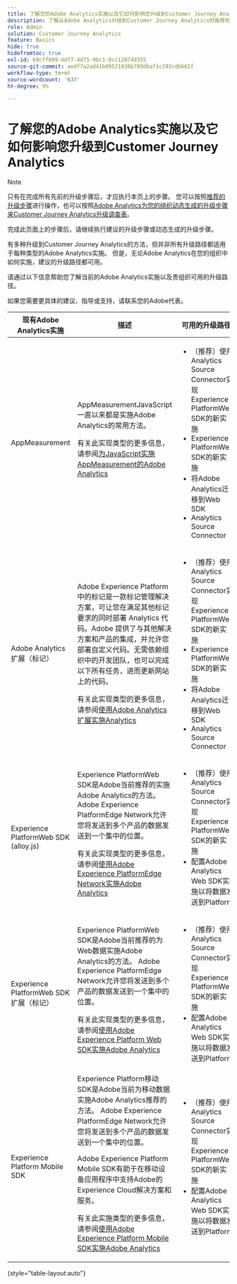```yaml
---
title: 了解您的Adobe Analytics实施以及它如何影响您升级到Customer Journey Analytics
description: 了解从Adobe Analytics升级到Customer Journey Analytics时推荐的路径
role: Admin
solution: Customer Journey Analytics
feature: Basics
hide: true
hidefromtoc: true
exl-id: b9cff809-6df7-4d75-9bc1-0cc12074d355
source-git-commit: aedf7a2ad41b09521938b789dbaf1c193cdb661f
workflow-type: tm+mt
source-wordcount: '637'
ht-degree: 9%

---
```


# 了解您的Adobe Analytics实施以及它如何影响您升级到Customer Journey Analytics

>[!NOTE]
> 
>只有在完成所有先前的升级步骤后，才应执行本页上的步骤。 您可以按照[推荐的升级步骤](/help/getting-started/cja-upgrade/cja-upgrade-recommendations.md#recommended-upgrade-steps-for-most-organizations)进行操作，也可以按照[Adobe Analytics为您的组织动态生成的升级步骤来Customer Journey Analytics升级调查表](https://gigazelle.github.io/cja-ttv/)。
>
>完成此页面上的步骤后，请继续执行建议的升级步骤或动态生成的升级步骤。

有多种升级到Customer Journey Analytics的方法，但并非所有升级路径都适用于每种类型的Adobe Analytics实施。 但是，无论Adobe Analytics在您的组织中如何实施，建议的升级路径都可用。

请通过以下信息帮助您了解当前的Adobe Analytics实施以及贵组织可用的升级路径。

如果您需要更具体的建议、指导或支持，请联系您的Adobe代表。

| 现有Adobe Analytics实施 | 描述 | 可用的升级路径 |
|---------|----------|----------|
| AppMeasurement | AppMeasurementJavaScript一直以来都是实施Adobe Analytics的常用方法。<p>有关此实现类型的更多信息，请参阅[为JavaScript实施AppMeasurement的Adobe Analytics](https://experienceleague.adobe.com/en/docs/analytics/implementation/js/overview)</p> | <ul><li>（推荐）使用Analytics Source Connector实现Experience PlatformWeb SDK的新实施</li><li>Experience PlatformWeb SDK的新实施</li><li>将Adobe Analytics迁移到Web SDK</li><li>Analytics Source Connector</li></ul> |
| Adobe Analytics扩展（标记） | <p>Adobe Experience Platform 中的标记是一款标记管理解决方案，可让您在满足其他标记要求的同时部署 Analytics 代码。Adobe 提供了与其他解决方案和产品的集成，并允许您部署自定义代码。无需依赖组织中的开发团队，也可以完成以下所有任务，进而更新网站上的代码。</p><p>有关此实现类型的更多信息，请参阅[使用Adobe Analytics扩展实施Analytics](https://experienceleague.adobe.com/en/docs/analytics/implementation/launch/overview)</p> | <ul><li>（推荐）使用Analytics Source Connector实现Experience PlatformWeb SDK的新实施</li><li>Experience PlatformWeb SDK的新实施</li><li>将Adobe Analytics迁移到Web SDK</li><li>Analytics Source Connector</li></ul> |
| Experience PlatformWeb SDK (alloy.js) | Experience PlatformWeb SDK是Adobe当前推荐的实施Adobe Analytics的方法。 Adobe Experience PlatformEdge Network允许您将发送到多个产品的数据发送到一个集中的位置。 <p>有关此实现类型的更多信息，请参阅[使用Adobe Experience PlatformEdge Network实施Adobe Analytics](https://experienceleague.adobe.com/en/docs/analytics/implementation/aep-edge/overview)</p> | <ul><li>（推荐）使用Analytics Source Connector实现Experience PlatformWeb SDK的新实施</li><li>配置Adobe Analytics Web SDK实施以将数据发送到Platform</li></ul> |
| Experience PlatformWeb SDK扩展（标记） | Experience PlatformWeb SDK是Adobe当前推荐的为Web数据实施Adobe Analytics的方法。 Adobe Experience PlatformEdge Network允许您将发送到多个产品的数据发送到一个集中的位置。 <p>有关此实现类型的更多信息，请参阅[使用Adobe Experience Platform Web SDK实施Adobe Analytics](https://experienceleague.adobe.com/en/docs/analytics/implementation/aep-edge/web-sdk/overview)</p> | <ul><li>（推荐）使用Analytics Source Connector实现Experience PlatformWeb SDK的新实施</li><li>配置Adobe Analytics Web SDK实施以将数据发送到Platform</li></ul> |
| Experience Platform Mobile SDK | Experience Platform移动SDK是Adobe当前为移动数据实施Adobe Analytics推荐的方法。 Adobe Experience PlatformEdge Network允许您将发送到多个产品的数据发送到一个集中的位置。<p>Adobe Experience Platform Mobile SDK有助于在移动设备应用程序中支持Adobe的Experience Cloud解决方案和服务。 </p><p>有关此实施类型的更多信息，请参阅[使用Adobe Experience Platform Mobile SDK实施Adobe Analytics](https://experienceleague.adobe.com/en/docs/analytics/implementation/aep-edge/mobile-sdk/overview)</p> | <ul><li>（推荐）使用Analytics Source Connector实现Experience PlatformWeb SDK的新实施</li><li>配置Adobe Analytics Web SDK实施以将数据发送到Platform</li></ul> |

{style="table-layout:auto"}
